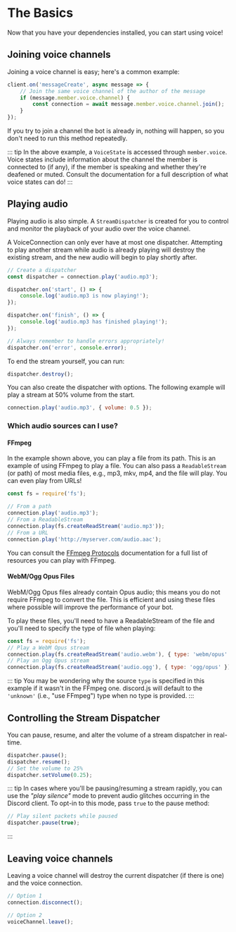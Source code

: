 # The Basics

Now that you have your dependencies installed, you can start using voice!

## Joining voice channels

Joining a voice channel is easy; here's a common example:

```js
client.on('messageCreate', async message => {
	// Join the same voice channel of the author of the message
	if (message.member.voice.channel) {
		const connection = await message.member.voice.channel.join();
	}
});
```

If you try to join a channel the bot is already in, nothing will happen, so you don't need to run this method repeatedly.

::: tip
In the above example, a `VoiceState` is accessed through `member.voice`. Voice states include information about the channel the member is connected to (if any), if the member is speaking and whether they're deafened or muted. Consult  <DocsLink path="class/VoiceState">the documentation</DocsLink> for a full description of what voice states can do!
:::

## Playing audio

Playing audio is also simple. A `StreamDispatcher` is created for you to control and monitor the playback of your audio over the voice channel.

A VoiceConnection can only ever have at most one dispatcher. Attempting to play another stream while audio is already playing will destroy the existing stream, and the new audio will begin to play shortly after.

```js
// Create a dispatcher
const dispatcher = connection.play('audio.mp3');

dispatcher.on('start', () => {
	console.log('audio.mp3 is now playing!');
});

dispatcher.on('finish', () => {
	console.log('audio.mp3 has finished playing!');
});

// Always remember to handle errors appropriately!
dispatcher.on('error', console.error);
```

To end the stream yourself, you can run:

```js
dispatcher.destroy();
```

You can also create the dispatcher with options. The following example will play a stream at 50% volume from the start.

```js
connection.play('audio.mp3', { volume: 0.5 });
```

### Which audio sources can I use?

#### FFmpeg

In the example shown above, you can play a file from its path. This is an example of using FFmpeg to play a file. You can also pass a `ReadableStream` (or path) of most media files, e.g., mp3, mkv, mp4, and the file will play. You can even play from URLs!

```js
const fs = require('fs');

// From a path
connection.play('audio.mp3');
// From a ReadableStream
connection.play(fs.createReadStream('audio.mp3'));
// From a URL
connection.play('http://myserver.com/audio.aac');
```

You can consult the [FFmpeg Protocols](https://www.ffmpeg.org/ffmpeg-protocols.html#Protocols) documentation for a full list of resources you can play with FFmpeg.

#### WebM/Ogg Opus Files

WebM/Ogg Opus files already contain Opus audio; this means you do not require FFmpeg to convert the file. This is efficient and using these files where possible will improve the performance of your bot.

To play these files, you'll need to have a ReadableStream of the file and you'll need to specify the type of file when playing:

```js
const fs = require('fs');
// Play a WebM Opus stream
connection.play(fs.createReadStream('audio.webm'), { type: 'webm/opus' });
// Play an Ogg Opus stream
connection.play(fs.createReadStream('audio.ogg'), { type: 'ogg/opus' });
```

::: tip
You may be wondering why the source `type` is specified in this example if it wasn't in the FFmpeg one. discord.js will default to the `'unknown'` (i.e., "use FFmpeg") type when no type is provided.
:::

## Controlling the Stream Dispatcher

You can pause, resume, and alter the volume of a stream dispatcher in real-time.

```js
dispatcher.pause();
dispatcher.resume();
// Set the volume to 25%
dispatcher.setVolume(0.25);
```

::: tip
In cases where you'll be pausing/resuming a stream rapidly, you can use the _"play silence"_ mode to prevent audio glitches occurring in the Discord client. To opt-in to this mode, pass `true` to the pause method:
```js
// Play silent packets while paused
dispatcher.pause(true);
```
:::

## Leaving voice channels

Leaving a voice channel will destroy the current dispatcher (if there is one) and the voice connection.

```js
// Option 1
connection.disconnect();

// Option 2
voiceChannel.leave();
```
